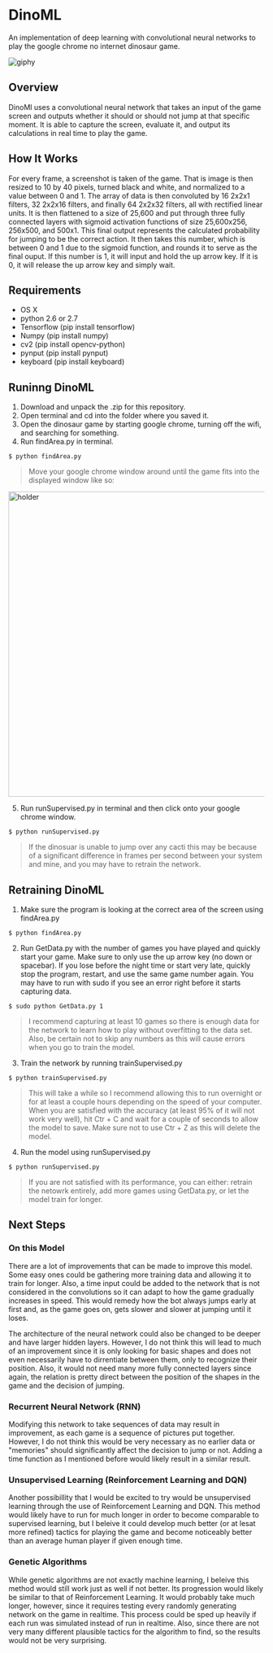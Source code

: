 # DinoML
An implementation of deep learning with convolutional neural networks to play the google chrome no internet dinosaur game.

![giphy](https://user-images.githubusercontent.com/31298849/34912125-9ee2cf30-f88d-11e7-8e19-3de9e1faf5c2.gif)

## Overview

DinoMl uses a convolutional neural network that takes an input of the game screen and outputs whether it should or should not jump at that specific moment. It is able to capture the screen, evaluate it, and output its calculations in real time to play the game.

## How It Works

For every frame, a screenshot is taken of the game. That is image is then resized to 10 by 40 pixels, turned black and white, and normalized to a value between 0 and 1. The array of data is then convoluted by 16 2x2x1 filters, 32 2x2x16 filters, and finally 64 2x2x32 filters, all with rectified linear units. It is then flattened to a size of 25,600 and put through three fully connected layers with sigmoid activation functions of size 25,600x256, 256x500, and 500x1. This final output represents the calculated probability for jumping to be the correct action. It then takes this number, which is between 0 and 1 due to the sigmoid function, and rounds it to serve as the final ouput. If this number is 1, it will input and hold the up arrow key. If it is 0, it will release the up arrow key and simply wait.

## Requirements

* OS X
* python 2.6 or 2.7
* Tensorflow (pip install tensorflow)
* Numpy      (pip install numpy)
* cv2        (pip install opencv-python)
* pynput     (pip install pynput)
* keyboard   (pip install keyboard)

## Runinng DinoML

1. Download and unpack the .zip for this repository.
2. Open terminal and cd into the folder where you saved it.
3. Open the dinosaur game by starting google chrome, turning off the wifi, and searching for something.
4. Run findArea.py in terminal.

```
$ python findArea.py
```

>Move your google chrome window around until the game fits into the displayed window like so:
<img width="600" alt="holder" src="https://user-images.githubusercontent.com/31298849/34912316-62c0946e-f893-11e7-9b5d-3176f3dac43d.png">

5. Run runSupervised.py in terminal and then click onto your google chrome window.

```
$ python runSupervised.py
```

>If the dinosuar is unable to jump over any cacti this may be because of a significant difference in frames per second between your system and mine, and you may have to retrain the network.

## Retraining DinoML

1. Make sure the program is looking at the correct area of the screen using findArea.py

```
$ python findArea.py
```
2. Run GetData.py with the number of games you have played and quickly start your game. Make sure to only use the up arrow key (no down or spacebar). If you lose before the night time or start very late, quickly stop the program, restart, and use the same game number again. You may have to run with sudo if you see an error right before it starts capturing data.

```
$ sudo python GetData.py 1
```
>I recommend capturing at least 10 games so there is enough data for the network to learn how to play without overfitting to the data set. Also, be certain not to skip any numbers as this will cause errors when you go to train the model.

3. Train the network by running trainSupervised.py

```
$ python trainSupervised.py
```
>This will take a while so I recommend allowing this to run overnight or for at least a couple hours depending on the speed of your computer. When you are satisfied with the accuracy (at least 95% of it will not work very well), hit Ctr + C and wait for a couple of seconds to allow the model to save. Make sure not to use Ctr + Z as this will delete the model.

4. Run the model using runSupervised.py

```
$ python runSupervised.py
```
>If you are not satisfied with its performance, you can either: retrain the netowrk entirely, add more games using GetData.py, or let the model train for longer.

## Next Steps

### On this Model
There are a lot of improvements that can be made to improve this model. Some easy ones could be gathering more training data and allowing it to train for longer. Also, a time input could be added to the network that is not considered in the convolutions so it can adapt to how the game gradually increases in speed. This would remedy how the bot always jumps early at first and, as the game goes on, gets slower and slower at jumping until it loses.

The architecture of the neural network could also be changed to be deeper and have larger hidden layers. However, I do not think this will lead to much of an improvement since it is only looking for basic shapes and does not even necessarily have to dirrentiate between them, only to recognize their position. Also, it would not need many more fully connected layers since again, the relation is pretty direct between the position of the shapes in the game and the decision of jumping.

### Recurrent Neural Network (RNN)
Modifying this network to take sequences of data may result in improvement, as each game is a sequence of pictures put together. However, I do not think this would be very necessary as no earlier data or "memories" should significantly affect the decision to jump or not. Adding a time function as I mentioned before would likely result in a similar result.

### Unsupervised Learning (Reinforcement Learning and DQN)
Another possibillity that I would be excited to try would be unsupervised learning through the use of Reinforcement Learning and DQN. This method would likely have to run for much longer in order to become comparable to supervised learning, but I beleive it could develop much better (or at lesat more refined) tactics for playing the game and become noticeably better than an average human player if given enough time.

### Genetic Algorithms
While genetic algorithms are not exactly machine learning, I beleive this method would still work just as well if not better. Its progression would likely be similar to that of Reinforcement Learning. It would probably take much longer, however, since it requires testing every randomly generating network on the game in realtime. This process could be sped up heavily if each run was simulated instead of run in realtime. Also, since there are not very many different plausible tactics for the algorithm to find, so the results would not be very surprising.
